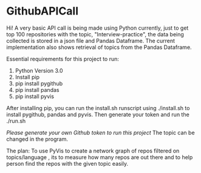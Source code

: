 # GithubAPICall
Hi!
A very basic API call is being made using Python currently, just to get top 100 repositories with the topic, "Interview-practice", the data being collected is stored in a json file and Pandas Dataframe. 
The current implementation also shows retrieval of topics from the Pandas Dataframe. 


Essential requirements for this project to run:
1. Python Version 3.0
2. Install pip
3. pip install pygithub 
4. pip install pandas 
5. pip install pyvis

After installing pip, you can run the install.sh runscript using ./install.sh to install pygithub, pandas and pyvis. Then generate your token and run the ./run.sh

*Please generate your own Github token to run this project*
The topic can be changed in the program. 

The plan: To use PyVis to create a network graph of repos filtered on topics/language , its to measure how many repos are out there and to help person find the repos with the given topic easily. 
